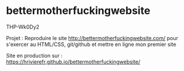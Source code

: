 # bettermotherfuckingwebsite
THP-Wk0Dy2

Projet :
Reproduire le site http://bettermotherfuckingwebsite.com/ pour s'exercer au HTML/CSS, git/github et mettre en ligne mon premier site

Site en production sur :
https://hrivierefr.github.io/bettermotherfuckingwebsite/

